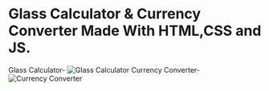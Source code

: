 # Glass Calculator & Currency Converter Made With HTML,CSS and JS.
Glass Calculator-
![Glass Calculator](https://i.ibb.co/crHvqzw/imgonline-com-ua-twotoone-Snj-INF0-GL0.jpg)
Currency Converter-
![Currency Converter](https://i.ibb.co/27Pr4JS/imgonline-com-ua-twotoone-EKa-X0yzn-HUfx.jpg)
